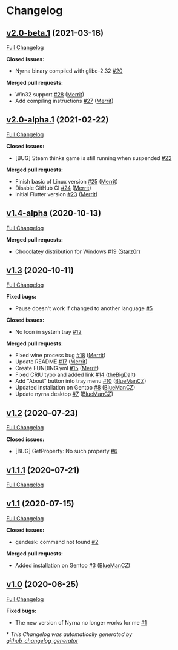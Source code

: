 # Changelog

## [v2.0-beta.1](https://github.com/Merrit/nyrna/tree/v2.0-beta.1) (2021-03-16)

[Full Changelog](https://github.com/Merrit/nyrna/compare/v2.0-alpha.1...v2.0-beta.1)

**Closed issues:**

- Nyrna binary compiled with glibc-2.32 [\#20](https://github.com/Merrit/nyrna/issues/20)

**Merged pull requests:**

- Win32 support [\#28](https://github.com/Merrit/nyrna/pull/28) ([Merrit](https://github.com/Merrit))
- Add compiling instructions [\#27](https://github.com/Merrit/nyrna/pull/27) ([Merrit](https://github.com/Merrit))

## [v2.0-alpha.1](https://github.com/Merrit/nyrna/tree/v2.0-alpha.1) (2021-02-22)

[Full Changelog](https://github.com/Merrit/nyrna/compare/v1.4-alpha...v2.0-alpha.1)

**Closed issues:**

- \[BUG\] Steam thinks game is still running when suspended [\#22](https://github.com/Merrit/nyrna/issues/22)

**Merged pull requests:**

- Finish basic of Linux version [\#25](https://github.com/Merrit/nyrna/pull/25) ([Merrit](https://github.com/Merrit))
- Disable GitHub CI [\#24](https://github.com/Merrit/nyrna/pull/24) ([Merrit](https://github.com/Merrit))
- Initial Flutter version [\#23](https://github.com/Merrit/nyrna/pull/23) ([Merrit](https://github.com/Merrit))

## [v1.4-alpha](https://github.com/Merrit/nyrna/tree/v1.4-alpha) (2020-10-13)

[Full Changelog](https://github.com/Merrit/nyrna/compare/v1.3...v1.4-alpha)

**Merged pull requests:**

- Chocolatey distribution for Windows [\#19](https://github.com/Merrit/nyrna/pull/19) ([Starz0r](https://github.com/Starz0r))

## [v1.3](https://github.com/Merrit/nyrna/tree/v1.3) (2020-10-11)

[Full Changelog](https://github.com/Merrit/nyrna/compare/v1.2...v1.3)

**Fixed bugs:**

- Pause doesn't work if changed to another language [\#5](https://github.com/Merrit/nyrna/issues/5)

**Closed issues:**

- No Icon in system tray [\#12](https://github.com/Merrit/nyrna/issues/12)

**Merged pull requests:**

- Fixed wine process bug [\#18](https://github.com/Merrit/nyrna/pull/18) ([Merrit](https://github.com/Merrit))
- Update README [\#17](https://github.com/Merrit/nyrna/pull/17) ([Merrit](https://github.com/Merrit))
- Create FUNDING.yml [\#15](https://github.com/Merrit/nyrna/pull/15) ([Merrit](https://github.com/Merrit))
- Fixed CRIU typo and added link [\#14](https://github.com/Merrit/nyrna/pull/14) ([theBigDalt](https://github.com/theBigDalt))
- Add "About" button into tray menu [\#10](https://github.com/Merrit/nyrna/pull/10) ([BlueManCZ](https://github.com/BlueManCZ))
- Updated installation on Gentoo [\#8](https://github.com/Merrit/nyrna/pull/8) ([BlueManCZ](https://github.com/BlueManCZ))
- Update nyrna.desktop [\#7](https://github.com/Merrit/nyrna/pull/7) ([BlueManCZ](https://github.com/BlueManCZ))

## [v1.2](https://github.com/Merrit/nyrna/tree/v1.2) (2020-07-23)

[Full Changelog](https://github.com/Merrit/nyrna/compare/v1.1.1...v1.2)

**Closed issues:**

- \[BUG\] GetProperty: No such property [\#6](https://github.com/Merrit/nyrna/issues/6)

## [v1.1.1](https://github.com/Merrit/nyrna/tree/v1.1.1) (2020-07-21)

[Full Changelog](https://github.com/Merrit/nyrna/compare/v1.1...v1.1.1)

## [v1.1](https://github.com/Merrit/nyrna/tree/v1.1) (2020-07-15)

[Full Changelog](https://github.com/Merrit/nyrna/compare/v1.0...v1.1)

**Closed issues:**

- gendesk: command not found [\#2](https://github.com/Merrit/nyrna/issues/2)

**Merged pull requests:**

- Added installation on Gentoo [\#3](https://github.com/Merrit/nyrna/pull/3) ([BlueManCZ](https://github.com/BlueManCZ))

## [v1.0](https://github.com/Merrit/nyrna/tree/v1.0) (2020-06-25)

[Full Changelog](https://github.com/Merrit/nyrna/compare/2f109c6db3cfdc217ba580268aca5f758afd6f37...v1.0)

**Fixed bugs:**

- The new version of Nyrna no longer works for me [\#1](https://github.com/Merrit/nyrna/issues/1)



\* *This Changelog was automatically generated by [github_changelog_generator](https://github.com/github-changelog-generator/github-changelog-generator)*
